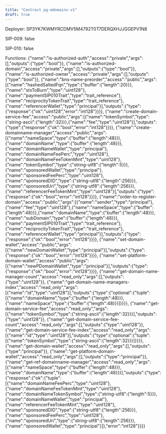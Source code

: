 ```yaml
---
title: "Contract pg-mdomains-v1"
draft: true
---
```

Deployer: SP3YK7KWMYRCDMV5M4792T0T7DERQXHJJGGEPV1N8

SIP-009: false

SIP-010: false

Functions:
{"name":"is-authorized-auth","access":"private","args":[],"outputs":{"type":"bool"}}, {"name":"is-authorized-domain","access":"private","args":[],"outputs":{"type":"bool"}}, {"name":"is-authorized-owner","access":"private","args":[],"outputs":{"type":"bool"}}, {"name":"bns-name-preorder","access":"public","args":[{"name":"hashedSaltedFqn","type":{"buffer":{"length":20}}},{"name":"stxToBurn","type":"uint128"},{"name":"paymentSIP010Trait","type":"trait_reference"},{"name":"reciprocityTokenTrait","type":"trait_reference"},{"name":"referencerWallet","type":"principal"}],"outputs":{"type":{"response":{"ok":"uint128","error":"int128"}}}}, {"name":"create-domain-service-fee","access":"public","args":[{"name":"tokenSymbol","type":{"string-ascii":{"length":32}}},{"name":"fee","type":"uint128"}],"outputs":{"type":{"response":{"ok":"bool","error":"int128"}}}}, {"name":"create-domainname-manager","access":"public","args":[{"name":"nameSpace","type":{"buffer":{"length":48}}},{"name":"domainName","type":{"buffer":{"length":48}}},{"name":"domainNameWallet","type":"principal"},{"name":"domainNameFeePerc","type":"uint128"},{"name":"domainNameFeeTokenMint","type":"uint128"},{"name":"tokenSymbol","type":{"string-utf8":{"length":5}}},{"name":"sponsoredWallet","type":"principal"},{"name":"sponsoredFeePerc","type":"uint128"},{"name":"sponsoredDID","type":{"string-utf8":{"length":256}}},{"name":"sponsoredUri","type":{"string-utf8":{"length":256}}},{"name":"referencerFeeTokenMint","type":"uint128"}],"outputs":{"type":{"response":{"ok":"bool","error":"int128"}}}}, {"name":"order-to-register-domain","access":"public","args":[{"name":"sender","type":"principal"},{"name":"fee","type":"uint128"},{"name":"nameSpace","type":{"buffer":{"length":48}}},{"name":"domainName","type":{"buffer":{"length":48}}},{"name":"subDomain","type":{"buffer":{"length":48}}},{"name":"paymentSIP010Trait","type":"trait_reference"},{"name":"reciprocityTokenTrait","type":"trait_reference"},{"name":"referencerWallet","type":"principal"}],"outputs":{"type":{"response":{"ok":"bool","error":"int128"}}}}, {"name":"set-domain-wallet","access":"public","args":[{"name":"newDomainWallet","type":"principal"}],"outputs":{"type":{"response":{"ok":"bool","error":"int128"}}}}, {"name":"set-platform-domain-wallet","access":"public","args":[{"name":"newPDomainWallet","type":"principal"}],"outputs":{"type":{"response":{"ok":"bool","error":"int128"}}}}, {"name":"get-domain-name-manager-count","access":"read_only","args":[],"outputs":{"type":"uint128"}}, {"name":"get-domain-name-managers-index","access":"read_only","args":[{"name":"id","type":"uint128"}],"outputs":{"type":{"optional":{"tuple":[{"name":"domainName","type":{"buffer":{"length":48}}},{"name":"nameSpace","type":{"buffer":{"length":48}}}]}}}}, {"name":"get-domain-service-fee","access":"read_only","args":[{"name":"tokenSymbol","type":{"string-ascii":{"length":32}}}],"outputs":{"type":"uint128"}}, {"name":"get-domain-service-fee-count","access":"read_only","args":[],"outputs":{"type":"uint128"}}, {"name":"get-domain-service-fee-index","access":"read_only","args":[{"name":"id","type":"uint128"}],"outputs":{"type":{"optional":{"tuple":[{"name":"tokenSymbol","type":{"string-ascii":{"length":32}}}]}}}}, {"name":"get-domain-wallet","access":"read_only","args":[],"outputs":{"type":"principal"}}, {"name":"get-platform-domain-wallet","access":"read_only","args":[],"outputs":{"type":"principal"}}, {"name":"get-ref-domainname-manager","access":"read_only","args":[{"name":"nameSpace","type":{"buffer":{"length":48}}},{"name":"domainName","type":{"buffer":{"length":48}}}],"outputs":{"type":{"response":{"ok":{"tuple":[{"name":"domainNameFeePerc","type":"uint128"},{"name":"domainNameFeeTokenMint","type":"uint128"},{"name":"domainNameTokenSymbol","type":{"string-utf8":{"length":5}}},{"name":"domainNameWallet","type":"principal"},{"name":"referencerFeeTokenMint","type":"uint128"},{"name":"sponsoredDID","type":{"string-utf8":{"length":256}}},{"name":"sponsoredFeePerc","type":"uint128"},{"name":"sponsoredUri","type":{"string-utf8":{"length":256}}},{"name":"sponsoredWallet","type":"principal"}]},"error":"int128"}}}}
